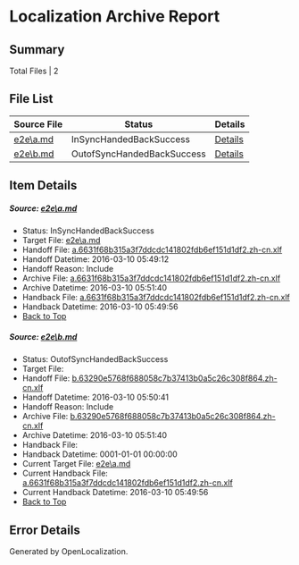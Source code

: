 # <a name='report-top'></a> Localization Archive Report

## Summary
 Total Files | 2

## File List
 Source File | Status | Details 
 ----------- | ------ | ------- 
 [e2e\a.md](https://github.com/OpenLocalizationTest/oltest/blob/dc3e94321fed80a3f06baf11a149debaeecd2fcd/e2e/a.md) | InSyncHandedBackSuccess | [Details](#fc0b58f45ab314fa80886e49baca7feb797510171)
 [e2e\b.md](https://github.com/OpenLocalizationTest/oltest/blob/6389c1aa0bef4afd5aed732460c0c35501af2f34/e2e/b.md) | OutofSyncHandedBackSuccess | [Details](#dc173197c5377ecfaf3df055fd1ea6a3d4fd710c2)

## Item Details
##### <a name='fc0b58f45ab314fa80886e49baca7feb797510171'></a> Source: [e2e\a.md](https://github.com/OpenLocalizationTest/oltest/blob/dc3e94321fed80a3f06baf11a149debaeecd2fcd/e2e/a.md)
* Status: InSyncHandedBackSuccess
* Target File: [e2e\a.md](https://github.com/OpenLocalizationTestOrg/oltest.zh-cn/blob/ffe712515b025848ec55799e129c81633ffe6d35/e2e/a.md)
* Handoff File: [a.6631f68b315a3f7ddcdc141802fdb6ef151d1df2.zh-cn.xlf](https://github.com/OpenLocalizationTestOrg/olhandoff/blob/bd4c41b4cb8ce367c1f38e5c6ad85e9918c117d9/ol-handoff/OpenLocalizationTestOrg/oltest.zh-cn/xinjiang/ht/a.6631f68b315a3f7ddcdc141802fdb6ef151d1df2.zh-cn.xlf)
* Handoff Datetime: 2016-03-10 05:49:12
* Handoff Reason: Include
* Archive File: [a.6631f68b315a3f7ddcdc141802fdb6ef151d1df2.zh-cn.xlf](https://github.com/OpenLocalizationTestOrg/olhandoff/blob/fb20fd28b1ab10efc8ecf805be710e3d0f03cd14/ol-handoff/OpenLocalizationTestOrg/oltest.zh-cn/xinjiang/ht/archive/a.6631f68b315a3f7ddcdc141802fdb6ef151d1df2.zh-cn.xlf)
* Archive Datetime: 2016-03-10 05:51:40
* Handback File: [a.6631f68b315a3f7ddcdc141802fdb6ef151d1df2.zh-cn.xlf](https://github.com/OpenLocalizationTestOrg/olhandback/blob/b8107dbf32ebb893b5529bed95a29ba187d76097/ol-handback/OpenLocalizationTestOrg/oltest.zh-cn/xinjiang/ht/a.6631f68b315a3f7ddcdc141802fdb6ef151d1df2.zh-cn.xlf)
* Handback Datetime: 2016-03-10 05:49:56
* [Back to Top](#report-top)

##### <a name='dc173197c5377ecfaf3df055fd1ea6a3d4fd710c2'></a> Source: [e2e\b.md](https://github.com/OpenLocalizationTest/oltest/blob/6389c1aa0bef4afd5aed732460c0c35501af2f34/e2e/b.md)
* Status: OutofSyncHandedBackSuccess
* Target File: 
* Handoff File: [b.63290e5768f688058c7b37413b0a5c26c308f864.zh-cn.xlf](https://github.com/OpenLocalizationTestOrg/olhandoff/blob/09177fd47b2b7ab32284ab383d53e2787b23ae74/ol-handoff/OpenLocalizationTestOrg/oltest.zh-cn/xinjiang/ht/b.63290e5768f688058c7b37413b0a5c26c308f864.zh-cn.xlf)
* Handoff Datetime: 2016-03-10 05:50:41
* Handoff Reason: Include
* Archive File: [b.63290e5768f688058c7b37413b0a5c26c308f864.zh-cn.xlf](https://github.com/OpenLocalizationTestOrg/olhandoff/blob/fb20fd28b1ab10efc8ecf805be710e3d0f03cd14/ol-handoff/OpenLocalizationTestOrg/oltest.zh-cn/xinjiang/ht/archive/b.63290e5768f688058c7b37413b0a5c26c308f864.zh-cn.xlf)
* Archive Datetime: 2016-03-10 05:51:40
* Handback File: 
* Handback Datetime: 0001-01-01 00:00:00
* Current Target File: [e2e\a.md](https://github.com/OpenLocalizationTestOrg/oltest.zh-cn/blob/ffe712515b025848ec55799e129c81633ffe6d35/e2e/a.md)
* Current Handback File: [a.6631f68b315a3f7ddcdc141802fdb6ef151d1df2.zh-cn.xlf](https://github.com/OpenLocalizationTestOrg/olhandback/blob/b8107dbf32ebb893b5529bed95a29ba187d76097/ol-handback/OpenLocalizationTestOrg/oltest.zh-cn/xinjiang/ht/a.6631f68b315a3f7ddcdc141802fdb6ef151d1df2.zh-cn.xlf)
* Current Handback Datetime: 2016-03-10 05:49:56
* [Back to Top](#report-top)


## Error Details

Generated by OpenLocalization.

